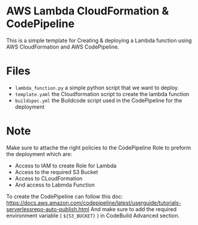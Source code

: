 # AWS Lambda CloudFormation & CodePipeline

This is a simple template for Creating & deploying a Lambda function using AWS CloudFormation and AWS CodePipeline.


# Files

 - `lambda_function.py`  a simple python script that we want to deploy.
 - `template.yaml` the Cloudformation script to create the lambda function
 - `buildspec.yml` the Buildcode script used in the CodePipeline for the deployment

# Note
Make sure to attache the right policies to the CodePipeline Role to preform the deployment which are:

 - Access to IAM to create Role for Lambda
 - Access to the required S3 Bucket
 - Access to CLoudFormation
 - And access to Labmda Function
 
To create the CodePipeline can follow this doc:
https://docs.aws.amazon.com/codepipeline/latest/userguide/tutorials-serverlessrepo-auto-publish.html
And make sure to add the required environment variable ( `${S3_BUCKET}` ) in CodeBuild Advanced section.

